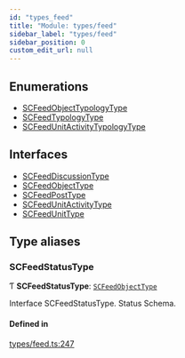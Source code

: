 ```yaml
---
id: "types_feed"
title: "Module: types/feed"
sidebar_label: "types/feed"
sidebar_position: 0
custom_edit_url: null
---
```


## Enumerations

- [SCFeedObjectTypologyType](../enums/types_feed.SCFeedObjectTypologyType.md)
- [SCFeedTypologyType](../enums/types_feed.SCFeedTypologyType.md)
- [SCFeedUnitActivityTypologyType](../enums/types_feed.SCFeedUnitActivityTypologyType.md)

## Interfaces

- [SCFeedDiscussionType](../interfaces/types_feed.SCFeedDiscussionType.md)
- [SCFeedObjectType](../interfaces/types_feed.SCFeedObjectType.md)
- [SCFeedPostType](../interfaces/types_feed.SCFeedPostType.md)
- [SCFeedUnitActivityType](../interfaces/types_feed.SCFeedUnitActivityType.md)
- [SCFeedUnitType](../interfaces/types_feed.SCFeedUnitType.md)

## Type aliases

### SCFeedStatusType

Ƭ **SCFeedStatusType**: [`SCFeedObjectType`](../interfaces/types_feed.SCFeedObjectType.md)

Interface SCFeedStatusType.
Status Schema.

#### Defined in

[types/feed.ts:247](https://github.com/selfcommunity/community-ui/blob/de7e3c8/packages/sc-core/src/types/feed.ts#L247)
